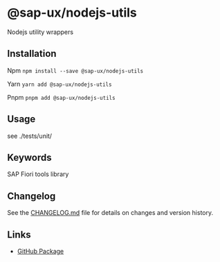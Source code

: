 # @sap-ux/nodejs-utils

Nodejs utility wrappers

## Installation
Npm
`npm install --save @sap-ux/nodejs-utils`

Yarn
`yarn add @sap-ux/nodejs-utils`

Pnpm
`pnpm add @sap-ux/nodejs-utils`

## Usage

see ./tests/unit/

## Keywords
SAP Fiori tools library

## Changelog

See the [CHANGELOG.md](https://github.com/SAP/open-ux-tools/blob/main/packages/nodejs-utils/CHANGELOG.md) file for details on changes and version history.
## Links

- [GitHub Package](https://github.com/SAP/open-ux-tools/tree/main/packages/nodejs-utils)